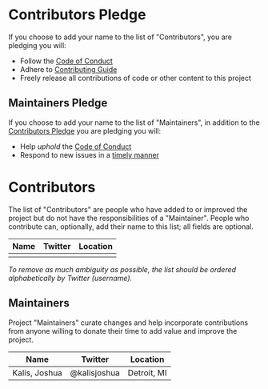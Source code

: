 # Contributors Pledge

If you choose to add your name to the list of "Contributors", you are pledging
you will:

  - Follow the [Code of Conduct]
  - Adhere to [Contributing Guide]
  - Freely release all contributions of code or other content to this project


## Maintainers Pledge

If you choose to add your name to the list of "Maintainers", in addition to
the [Contributors Pledge](#contributors-pledge) you are pledging you will:

  - Help *uphold* the [Code of Conduct]
  - Respond to new issues in a [timely manner]


# Contributors

The list of "Contributors" are people who have added to or improved the project
but do not have the responsibilities of a "Maintainer". People who contribute
can, optionally, add their name to this list; all fields are optional.

Name                      | Twitter               | Location
----                      | -------               | --------
                          |                       |

*To remove as much ambiguity as possible, the list should be ordered
alphabetically by Twitter (username).*


## Maintainers

Project "Maintainers" curate changes and help incorporate contributions from
anyone willing to donate their time to add value and improve the project.

Name                      | Twitter               | Location
----                      | -------               | --------
Kalis, Joshua             | @kalisjoshua          | Detroit, MI


[Code of Conduct]: CODE_OF_CONDUCT.md
[Contributing Guide]: CONTRIBUTING.md
[timely manner]: CONTRIBUTING.md#response-time
